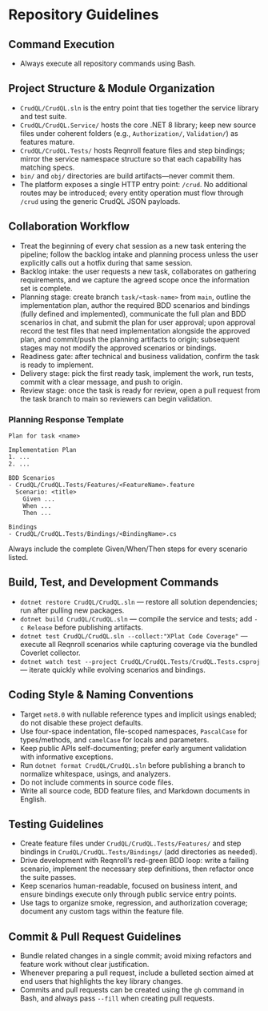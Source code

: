 # Repository Guidelines

## Command Execution
- Always execute all repository commands using Bash.

## Project Structure & Module Organization
- `CrudQL/CrudQL.sln` is the entry point that ties together the service library and test suite.
- `CrudQL/CrudQL.Service/` hosts the core .NET 8 library; keep new source files under coherent folders (e.g., `Authorization/`, `Validation/`) as features mature.
- `CrudQL/CrudQL.Tests/` hosts Reqnroll feature files and step bindings; mirror the service namespace structure so that each capability has matching specs.
- `bin/` and `obj/` directories are build artifacts—never commit them.
- The platform exposes a single HTTP entry point: `/crud`. No additional routes may be introduced; every entity operation must flow through `/crud` using the generic CrudQL JSON payloads.

## Collaboration Workflow
- Treat the beginning of every chat session as a new task entering the pipeline; follow the backlog intake and planning process unless the user explicitly calls out a hotfix during that same session.
- Backlog intake: the user requests a new task, collaborates on gathering requirements, and we capture the agreed scope once the information set is complete.
- Planning stage: create branch `task/<task-name>` from `main`, outline the implementation plan, author the required BDD scenarios and bindings (fully defined and implemented), communicate the full plan and BDD scenarios in chat, and submit the plan for user approval; upon approval record the test files that need implementation alongside the approved plan, and commit/push the planning artifacts to origin; subsequent stages may not modify the approved scenarios or bindings.
- Readiness gate: after technical and business validation, confirm the task is ready to implement.
- Delivery stage: pick the first ready task, implement the work, run tests, commit with a clear message, and push to origin.
- Review stage: once the task is ready for review, open a pull request from the task branch to main so reviewers can begin validation.

### Planning Response Template
```
Plan for task <name>

Implementation Plan
1. ...
2. ...

BDD Scenarios
- CrudQL/CrudQL.Tests/Features/<FeatureName>.feature
  Scenario: <title>
    Given ...
    When ...
    Then ...

Bindings
- CrudQL/CrudQL.Tests/Bindings/<BindingName>.cs
```

Always include the complete Given/When/Then steps for every scenario listed.

## Build, Test, and Development Commands
- `dotnet restore CrudQL/CrudQL.sln` — restore all solution dependencies; run after pulling new packages.
- `dotnet build CrudQL/CrudQL.sln` — compile the service and tests; add `-c Release` before publishing artifacts.
- `dotnet test CrudQL/CrudQL.sln --collect:"XPlat Code Coverage"` — execute all Reqnroll scenarios while capturing coverage via the bundled Coverlet collector.
- `dotnet watch test --project CrudQL/CrudQL.Tests/CrudQL.Tests.csproj` — iterate quickly while evolving scenarios and bindings.

## Coding Style & Naming Conventions
- Target `net8.0` with nullable reference types and implicit usings enabled; do not disable these project defaults.
- Use four-space indentation, file-scoped namespaces, `PascalCase` for types/methods, and `camelCase` for locals and parameters.
- Keep public APIs self-documenting; prefer early argument validation with informative exceptions.
- Run `dotnet format CrudQL/CrudQL.sln` before publishing a branch to normalize whitespace, usings, and analyzers.
- Do not include comments in source code files.
- Write all source code, BDD feature files, and Markdown documents in English.

## Testing Guidelines
- Create feature files under `CrudQL/CrudQL.Tests/Features/` and step bindings in `CrudQL/CrudQL.Tests/Bindings/` (add directories as needed).
- Drive development with Reqnroll’s red-green BDD loop: write a failing scenario, implement the necessary step definitions, then refactor once the suite passes.
- Keep scenarios human-readable, focused on business intent, and ensure bindings execute only through public service entry points.
- Use tags to organize smoke, regression, and authorization coverage; document any custom tags within the feature file.

## Commit & Pull Request Guidelines
- Bundle related changes in a single commit; avoid mixing refactors and feature work without clear justification.
- Whenever preparing a pull request, include a bulleted section aimed at end users that highlights the key library changes.
- Commits and pull requests can be created using the `gh` command in Bash, and always pass `--fill` when creating pull requests.
